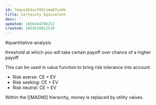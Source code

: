 ```yaml
---
id: 7eqxo1b4xuf8dz1mw67ua9k
title: Certainty Equivalent
desc: ''
updated: 1656444786252
created: 1654530812539
---
```

#quantitative-analysis

threshold at which you will take certain payoff over chance of a higher payoff

This can be used in value function to bring risk tolerance into account.
- Risk averse: CE < EV
- Risk seeking: CE > EV
- Risk neutral: CE = EV

Within the [[MADM]] hierarchy, money is replaced by utility values.